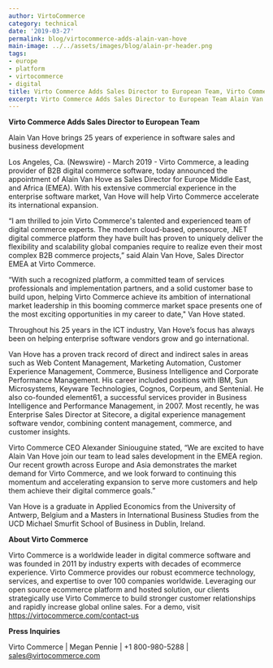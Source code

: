 ```yaml
---
author: VirtoCommerce 
category: technical 
date: '2019-03-27'
permalink: blog/virtocommerce-adds-alain-van-hove 
main-image: ../../assets/images/blog/alain-pr-header.png 
tags:
- europe 
- platform 
- virtocommerce 
- digital 
title: Virto Commerce Adds Sales Director to European Team, Virto Commerce adds Alain Van Hove to Team
excerpt: Virto Commerce Adds Sales Director to European Team Alain Van Hove brings 25 years of experience in software sales and business development
---
```


<p><strong>Virto Commerce Adds Sales Director to European Team</strong></p>
<p>Alain Van Hove brings 25 years of experience in software sales and business development</p>
<p>Los Angeles, Ca. (Newswire) - March 2019 - Virto Commerce, a leading provider of B2B digital commerce software, today announced the appointment of Alain Van Hove as Sales Director for Europe Middle East, and Africa (EMEA). With his extensive commercial experience in the enterprise software market, Van Hove will help Virto Commerce accelerate its international expansion.</p>
<p>&ldquo;I am thrilled to join Virto Commerce's talented and experienced team of digital commerce experts. The modern cloud-based, opensource, .NET digital commerce platform they have built has proven to uniquely deliver the flexibility and scalability global companies require to realize even their most complex B2B commerce projects,&rdquo; said Alain Van Hove, Sales Director EMEA at Virto Commerce.</p>
<p>&ldquo;With such a recognized platform, a committed team of services professionals and implementation partners, and a solid customer base to build upon, helping Virto Commerce achieve its ambition of international market leadership in this booming commerce market space presents one of the most exciting opportunities in my career to date," Van Hove stated.</p>
<p>Throughout his 25 years in the ICT industry, Van Hove&rsquo;s focus has always been on helping enterprise software vendors grow and go international.</p>
<p>Van Hove has a proven track record of direct and indirect sales in areas such as Web Content Management, Marketing Automation, Customer Experience Management, Commerce, Business Intelligence and Corporate Performance Management. His career included positions with IBM, Sun Microsystems, Keyware Technologies, Cognos, Corpeum, and Sentenial. He also co-founded element61, a successful services provider in Business Intelligence and Performance Management, in 2007. Most recently, he was Enterprise Sales Director at Sitecore, a digital experience management software vendor, combining content management, commerce, and customer insights.</p>
<p>Virto Commerce CEO Alexander Siniouguine stated, &ldquo;We are excited to have Alain Van Hove join our team to lead sales development in the EMEA region. Our recent growth across Europe and Asia demonstrates the market demand for Virto Commerce, and we look forward to continuing this momentum and accelerating expansion to serve more customers and help them achieve their digital commerce goals.&rdquo;</p>
<p>Van Hove is a graduate in Applied Economics from the University of Antwerp, Belgium and a Masters in International Business Studies from the UCD Michael Smurfit School of Business in Dublin, Ireland.</p>
<p><strong>About Virto Commerce</strong></p>
<p>Virto Commerce is a worldwide leader in digital commerce software and was founded in 2011 by industry experts with decades of ecommerce experience. Virto Commerce provides our robust ecommerce technology, services, and expertise to over 100 companies worldwide. Leveraging our open source ecommerce platform and hosted solution, our clients strategically use Virto Commerce to build stronger customer relationships and rapidly increase global online sales. For a demo, visit <a href="https://virtocommerce.com/contact-us">https://virtocommerce.com/contact-us</a></p>
<p><strong>Press Inquiries</strong></p>
<p>Virto Commerce | Megan Pennie | +1 800-980-5288 | <a href="mailto:sales@virtocommerce.com">sales@virtocommerce.com</a></p>
